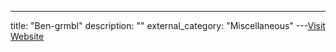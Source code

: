 ---
title: "Ben-grmbl"
description: ""
external_category: "Miscellaneous"
---[Visit Website](https://github.com/Ben-grmbl)

